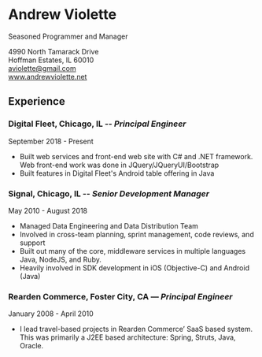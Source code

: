 # Andrew Violette
Seasoned Programmer and Manager

4990 North Tamarack Drive  
Hoffman Estates, IL  60010  
aviolette@gmail.com  
www.andrewviolette.net

## Experience

### Digital Fleet, Chicago, IL -- _Principal Engineer_
September 2018 - Present  
* Built web services and front-end web site with C# and .NET framework.  Web front-end work was done in JQuery/JQueryUI/Bootstrap
* Built features in Digital Fleet's Android table offering in Java

### Signal, Chicago, IL -- _Senior Development Manager_
May 2010 - August 2018
* Managed Data Engineering and Data Distribution Team
* Involved in cross-team planning, sprint management, code reviews, and support
* Built out many of the core, middleware services in multiple languages Java, NodeJS, and Ruby.
* Heavily involved in SDK development in iOS (Objective-C) and Android (Java)

### Rearden Commerce, Foster City, CA — _Principal Engineer_
January 2008 - April 2010
* I lead travel-based projects in Rearden Commerce’ SaaS based system. This was primarily a J2EE based architecture: Spring, Struts, Java, Oracle.

